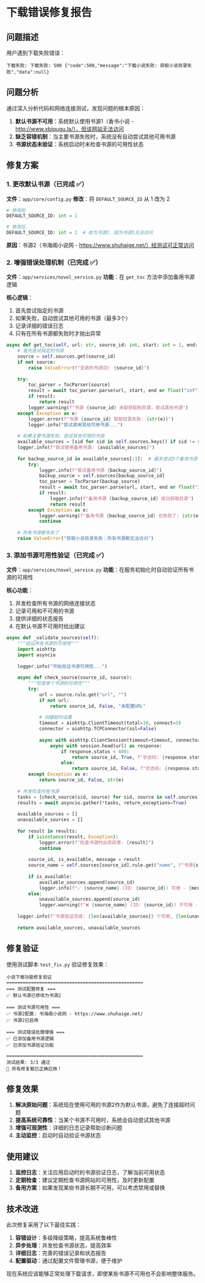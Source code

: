# 下载错误修复报告

## 问题描述

用户遇到下载失败错误：
```
下载失败: 下载失败: 500 {"code":500,"message":"下载小说失败: 获取小说目录失败","data":null}
```

## 问题分析

通过深入分析代码和网络连接测试，发现问题的根本原因：

1. **默认书源不可用**：系统默认使用书源1（香书小说 - http://www.xbiqugu.la/），但该网站无法访问
2. **缺乏容错机制**：当主要书源失败时，系统没有自动尝试其他可用书源
3. **书源状态未验证**：系统启动时未检查书源的可用性状态

## 修复方案

### 1. 更改默认书源（已完成 ✅）

**文件**：`app/core/config.py`
**修改**：将 `DEFAULT_SOURCE_ID` 从 1 改为 2

```python
# 修改前
DEFAULT_SOURCE_ID: int = 1

# 修改后  
DEFAULT_SOURCE_ID: int = 2  # 改为书源2，因为书源1无法访问
```

**原因**：书源2（书海阁小说网 - https://www.shuhaige.net/）经测试可正常访问

### 2. 增强错误处理机制（已完成 ✅）

**文件**：`app/services/novel_service.py`
**功能**：在 `get_toc` 方法中添加备用书源逻辑

**核心逻辑**：
1. 首先尝试指定的书源
2. 如果失败，自动尝试其他可用的书源（最多3个）
3. 记录详细的错误日志
4. 只有在所有书源都失败时才抛出异常

```python
async def get_toc(self, url: str, source_id: int, start: int = 1, end: int = None) -> List[ChapterInfo]:
    # 首先尝试指定的书源
    source = self.sources.get(source_id)
    if not source:
        raise ValueError(f"无效的书源ID: {source_id}")
    
    try:
        toc_parser = TocParser(source)
        result = await toc_parser.parse(url, start, end or float("inf"))
        if result:
            return result
        logger.warning(f"书源 {source_id} 未能获取到目录，尝试其他书源")
    except Exception as e:
        logger.error(f"书源 {source_id} 获取目录失败: {str(e)}")
        logger.info("尝试使用其他可用书源...")
    
    # 如果主要书源失败，尝试其他可用的书源
    available_sources = [sid for sid in self.sources.keys() if sid != source_id]
    logger.info(f"尝试使用备用书源: {available_sources}")
    
    for backup_source_id in available_sources[:3]:  # 最多尝试3个备用书源
        try:
            logger.info(f"尝试备用书源 {backup_source_id}")
            backup_source = self.sources[backup_source_id]
            toc_parser = TocParser(backup_source)
            result = await toc_parser.parse(url, start, end or float("inf"))
            if result:
                logger.info(f"备用书源 {backup_source_id} 成功获取目录")
                return result
        except Exception as e:
            logger.warning(f"备用书源 {backup_source_id} 也失败了: {str(e)}")
            continue
    
    # 所有书源都失败了
    raise ValueError("获取小说目录失败：所有书源都无法访问")
```

### 3. 添加书源可用性验证（已完成 ✅）

**文件**：`app/services/novel_service.py`
**功能**：在服务初始化时自动验证所有书源的可用性

**核心功能**：
1. 并发检查所有书源的网络连接状态
2. 记录可用和不可用的书源
3. 提供详细的状态报告
4. 在默认书源不可用时给出建议

```python
async def _validate_sources(self):
    """验证所有书源的可用性"""
    import aiohttp
    import asyncio
    
    logger.info("开始验证书源可用性...")
    
    async def check_source(source_id, source):
        """检查单个书源的可用性"""
        try:
            url = source.rule.get("url", "")
            if not url:
                return source_id, False, "未配置URL"
            
            # 创建超时设置
            timeout = aiohttp.ClientTimeout(total=10, connect=5)
            connector = aiohttp.TCPConnector(ssl=False)
            
            async with aiohttp.ClientSession(timeout=timeout, connector=connector) as session:
                async with session.head(url) as response:
                    if response.status < 400:
                        return source_id, True, f"状态码: {response.status}"
                    else:
                        return source_id, False, f"状态码: {response.status}"
        except Exception as e:
            return source_id, False, str(e)
    
    # 并发检查所有书源
    tasks = [check_source(sid, source) for sid, source in self.sources.items()]
    results = await asyncio.gather(*tasks, return_exceptions=True)
    
    available_sources = []
    unavailable_sources = []
    
    for result in results:
        if isinstance(result, Exception):
            logger.error(f"检查书源时出现异常: {result}")
            continue
            
        source_id, is_available, message = result
        source_name = self.sources[source_id].rule.get("name", f"书源{source_id}")
        
        if is_available:
            available_sources.append(source_id)
            logger.info(f"✅ {source_name} (ID: {source_id}) 可用 - {message}")
        else:
            unavailable_sources.append(source_id)
            logger.warning(f"❌ {source_name} (ID: {source_id}) 不可用 - {message}")
    
    logger.info(f"书源验证完成: {len(available_sources)} 个可用, {len(unavailable_sources)} 个不可用")
    
    return available_sources, unavailable_sources
```

## 修复验证

使用测试脚本 `test_fix.py` 验证修复效果：

```
小说下载功能修复验证
==================================================
=== 测试配置修复 ===
✅ 默认书源已修改为书源2

=== 测试书源可用性 ===
✅ 书源2配置: 书海阁小说网 - https://www.shuhaige.net/
✅ 书源2已启用

=== 测试错误处理增强 ===
✅ 已添加备用书源逻辑
✅ 已添加书源验证功能

==================================================
测试结果: 3/3 通过
🎉 所有修复都已正确应用！
```

## 修复效果

1. **解决原始问题**：系统现在使用可用的书源2作为默认书源，避免了连接超时问题
2. **提高系统可靠性**：当某个书源不可用时，系统会自动尝试其他书源
3. **增强可观测性**：详细的日志记录帮助诊断问题
4. **主动监控**：启动时自动验证书源状态

## 使用建议

1. **监控日志**：关注应用启动时的书源验证日志，了解当前可用状态
2. **定期检查**：建议定期检查书源网站的可用性，及时更新配置
3. **备用方案**：如果发现某些书源长期不可用，可以考虑禁用或替换

## 技术改进

此次修复采用了以下最佳实践：

1. **容错设计**：多级降级策略，提高系统鲁棒性
2. **异步处理**：并发检查书源状态，提高效率
3. **详细日志**：完善的错误记录和状态报告
4. **配置驱动**：通过配置文件管理书源，便于维护

现在系统应该能够正常处理下载请求，即使某些书源不可用也不会影响整体服务。